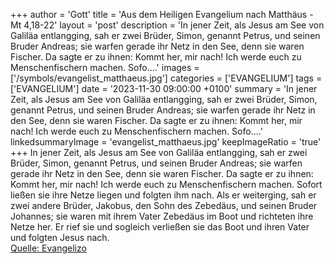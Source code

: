 +++
author = 'Gott'
title = 'Aus dem Heiligen Evangelium nach Matthäus - Mt 4,18-22'
layout = 'post'
description = 'In jener Zeit, als Jesus am See von Galiläa entlangging, sah er zwei Brüder, Simon, genannt Petrus, und seinen Bruder Andreas; sie warfen gerade ihr Netz in den See, denn sie waren Fischer. Da sagte er zu ihnen: Kommt her, mir nach! Ich werde euch zu Menschenfischern machen. Sofo....'
images = ['/symbols/evangelist_matthaeus.jpg']
categories = ['EVANGELIUM']
tags = ['EVANGELIUM']
date = '2023-11-30 09:00:00 +0100'
summary = 'In jener Zeit, als Jesus am See von Galiläa entlangging, sah er zwei Brüder, Simon, genannt Petrus, und seinen Bruder Andreas; sie warfen gerade ihr Netz in den See, denn sie waren Fischer. Da sagte er zu ihnen: Kommt her, mir nach! Ich werde euch zu Menschenfischern machen. Sofo....'
linkedsummaryImage = 'evangelist_matthaeus.jpg'
keepImageRatio = 'true'
+++
In jener Zeit, als Jesus am See von Galiläa entlangging, sah er zwei Brüder, Simon, genannt Petrus, und seinen Bruder Andreas; sie warfen gerade ihr Netz in den See, denn sie waren Fischer.
Da sagte er zu ihnen: Kommt her, mir nach! Ich werde euch zu Menschenfischern machen.
Sofort ließen sie ihre Netze liegen und folgten ihm nach.<!--more-->
Als er weiterging, sah er zwei andere Brüder, Jakobus, den Sohn des Zebedäus, und seinen Bruder Johannes; sie waren mit ihrem Vater Zebedäus im Boot und richteten ihre Netze her. Er rief sie
und sogleich verließen sie das Boot und ihren Vater und folgten Jesus nach.<br> [Quelle: Evangelizo](https://evangeliumtagfuertag.org/DE/gospel)